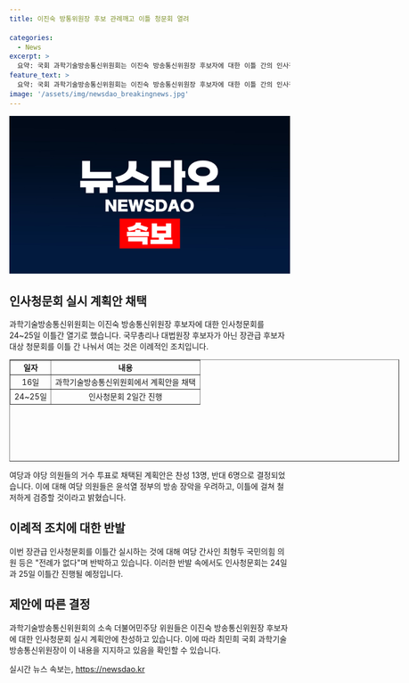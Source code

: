 ```yaml
---
title: 이진숙 방통위원장 후보 관례깨고 이틀 청문회 열려

categories:
  - News
excerpt: >
  요약: 국회 과학기술방송통신위원회는 이진숙 방송통신위원장 후보자에 대한 이틀 간의 인사청문회를 계획하고, 지난 16일 해당 계획안을 가결했다. 이로써 장관급 후보자 대상 청문회가 이틀에 걸쳐 열리게 되는 이례적인 사안으로, 여당과 야당 의원들 사이에 의견 충돌이 있었다. 이에 대한 관련된 힘든 결정과 논란이 지속되고 있는 상황이다.
feature_text: >
  요약: 국회 과학기술방송통신위원회는 이진숙 방송통신위원장 후보자에 대한 이틀 간의 인사청문회를 계획하고, 지난 16일 해당 계획안을 가결했다. 이로써 장관급 후보자 대상 청문회가 이틀에 걸쳐 열리게 되는 이례적인 사안으로, 여당과 야당 의원들 사이에 의견 충돌이 있었다. 이에 대한 관련된 힘든 결정과 논란이 지속되고 있는 상황이다.
image: '/assets/img/newsdao_breakingnews.jpg'
---
```


<p><img src="/assets/img/newsdao_breakingnews.jpg" alt="cryptoinkorea 속보" /></p>

<h2 data-ke-size="size26">인사청문회 실시 계획안 채택</h2>

<p data-ke-size="size16">과학기술방송통신위원회는 이진숙 방송통신위원장 후보자에 대한 인사청문회를 24~25일 이틀간 열기로 했습니다. 국무총리나 대법원장 후보자가 아닌 장관급 후보자 대상 청문회를 이틀 간 나눠서 여는 것은 이례적인 조치입니다.</p>

<table style="width: 700px; height: 183px;" border="1">
<tbody>
<tr>
<td style="text-align: center; height: 17px;"><b>일자</b></td>
<td style="text-align: center; height: 17px;"><b>내용</b></td>
</tr>
<tr>
<td style="text-align: center; height: 17px;">16일</td>
<td style="text-align: center; height: 17px;">과학기술방송통신위원회에서 계획안을 채택</td>
</tr>
<tr>
<td style="text-align: center; height: 17px;">24~25일</td>
<td style="text-align: center; height: 17px;">인사청문회 2일간 진행</td>
</tr>
</tbody>
</table>

<p data-ke-size="size16">여당과 야당 의원들의 거수 투표로 채택된 계획안은 찬성 13명, 반대 6명으로 결정되었습니다. 이에 대해 여당 의원들은 윤석열 정부의 방송 장악을 우려하고, 이틀에 걸쳐 철저하게 검증할 것이라고 밝혔습니다.</p>

<h2 data-ke-size="size26">이례적 조치에 대한 반발</h2>

<p data-ke-size="size16">이번 장관급 인사청문회를 이틀간 실시하는 것에 대해 여당 간사인 최형두 국민의힘 의원 등은 "전례가 없다"며 반박하고 있습니다. 이러한 반발 속에서도 인사청문회는 24일과 25일 이틀간 진행될 예정입니다.</p>

<h2 data-ke-size="size26">제안에 따른 결정</h2>

<p data-ke-size="size16">과학기술방송통신위원회의 소속 더불어민주당 위원들은 이진숙 방송통신위원장 후보자에 대한 인사청문회 실시 계획안에 찬성하고 있습니다. 이에 따라 최민희 국회 과학기술방송통신위원장이 이 내용을 지지하고 있음을 확인할 수 있습니다.</p>
실시간 뉴스 속보는, <a href="https://newsdao.kr" rel="dofollow">https://newsdao.kr</a>



